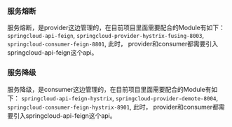### 服务熔断
服务熔断，是provider这边管理的，在目前项目里面需要配合的Module有如下：
`springcloud-api-feign`, `springcloud-provider-hystrix-fusing-8003`, `springcloud-consumer-feign-8801`, 此时，
provider和consumer都需要引入springcloud-api-feign这个api。

### 服务降级
服务降级，是consumer这边管理的，在目前项目里面需要配合的Module有如下：
`springcloud-api-feign-hystrix`, `springcloud-provider-demote-8004`, `springcloud-consumer-feign-hystrix-8901`, 此时，
provider和consumer都需要引入springcloud-api-feign这个api。